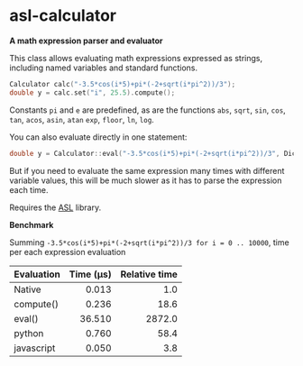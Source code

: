 # asl-calculator
**A math expression parser and evaluator**

This class allows evaluating math expressions expressed as strings, including named variables and standard
functions.

```cpp
Calculator calc("-3.5*cos(i*5)+pi*(-2+sqrt(i*pi^2))/3");
double y = calc.set("i", 25.5).compute();
```

Constants `pi` and `e` are predefined, as are the functions `abs`, `sqrt`, `sin`, `cos`, `tan`, `acos`, `asin`, `atan`
`exp`, `floor`, `ln`, `log`.

You can also evaluate directly in one statement:

```cpp
double y = Calculator::eval("-3.5*cos(i*5)+pi*(-2+sqrt(i*pi^2))/3", Dic<double>("i", 25.5));
```

But if you need to evaluate the same expression many times with different variable values, this
will be much slower as it has to parse the expression each time.

Requires the [ASL](https://github.com/aslze/asl) library.


**Benchmark**

Summing `-3.5*cos(i*5)+pi*(-2+sqrt(i*pi^2))/3 for i = 0 .. 10000`, time per each expression evaluation

| Evaluation | Time (μs) | Relative time |
|------------|----------:|--------------:|
| Native     | 0.013     | 1.0           |
| compute()  | 0.236     | 18.6          |
| eval()     | 36.510    | 2872.0        |
| python     | 0.760     | 58.4          |
| javascript | 0.050     | 3.8           |

